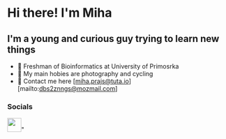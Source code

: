 Hi there! I'm Miha
=================================================================

I'm a young and curious guy trying to learn new things
-----------------------------------------------------------------

* 🏫 Freshman of Bioinformatics at University of Primosrka
* 🏓 My main hobies are photography and cycling
* 📧 Contact me here [miha.prajs@tuta.io][mailto:dbs2znngs@mozmail.com]

### Socials
<p align="left"><a href="https://github.com/mihaprajs" target="_blank" rel="noreferrer"><img src="https://raw.githubusercontent.com/danielcranney/readme-generator/main/public/icons/socials/github.svg" width="32" height="32" /></a>"


<!--
**mihaprajs/mihaprajs** is a ✨ _special_ ✨ repository because its `README.md` (this file) appears on your GitHub profile.

Here are some ideas to get you started:

- 🔭 I’m currently working on ...
- 🌱 I’m currently learning ...
- 👯 I’m looking to collaborate on ...
- 🤔 I’m looking for help with ...
- 💬 Ask me about ...
- 📫 How to reach me: ...
- 😄 Pronouns: ...
- ⚡ Fun fact: ...
-->
